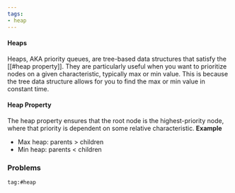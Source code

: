 ```yaml
---
tags:
- heap
---
```


#### Heaps
Heaps, AKA priority queues, are tree-based data structures that satisfy the [[#heap property]]. They are particularly useful when you want to prioritize nodes on a given characteristic, typically max or min value. This is because the tree data structure allows for you to find the max or min value in constant time. 

#### Heap Property
The heap property ensures that the root node is the highest-priority node, where that priority is dependent on some relative characteristic.
**Example**
- Max heap: parents > children
- Min heap: parents < children

### Problems
```query
tag:#heap
```
